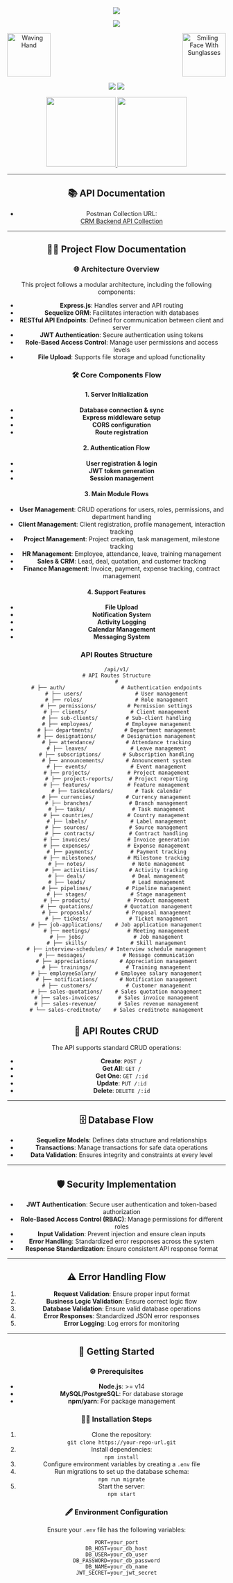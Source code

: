 <div align="center">

<!-- Header Banner -->
<img src="https://capsule-render.vercel.app/api?type=waving&color=gradient&customColorList=2,2,2,2,2&height=200&section=header&text=CRM%20Backend&fontSize=80&fontColor=fff&animation=twinkling&fontAlignY=35"/>

<!-- Typing Animation -->
<p align="center">
  <img src="https://readme-typing-svg.demolab.com?font=Fira+Code&weight=600&size=28&duration=3000&pause=1000&color=3DDCFF&center=true&vCenter=true&random=false&width=435&lines=Backend+API+for+CRM+System;JWT+Authentication;Seamless+Database+Management;Role+Based+Access"/>
</p>

<!-- Animated Emojis -->
<p align="center" style="display: flex; justify-content: space-between; max-width: 960px;">
    <img src="https://raw.githubusercontent.com/Tarikul-Islam-Anik/Animated-Fluent-Emojis/master/Emojis/Hand%20gestures/Waving%20Hand.png" alt="Waving Hand" width="100" height="100"/>
   <img src="https://raw.githubusercontent.com/Tarikul-Islam-Anik/Telegram-Animated-Emojis/main/Smileys/Smiling%20Face%20With%20Sunglasses.webp" alt="Smiling Face With Sunglasses" width="100" height="100" />
</p>

<!-- Hacker Style Badges -->
<p align="center">
  <img src="https://img.shields.io/badge/Status-OK-00ff00?style=for-the-badge&logo=matrix&logoColor=white"/>
  <img src="https://img.shields.io/badge/System-Online-00ff00?style=for-the-badge&logo=matrix&logoColor=white"/>
</p>

<!-- GitHub Stats -->
<p align="center">
  <a href="https://github.com/yash-babariya">
    <img height="160em" src="https://github-readme-stats.vercel.app/api?username=yash-babariya&show_icons=true&theme=react&bg_color=0D1117&title_color=3DDCFF&icon_color=3DDCFF&hide_border=true&count_private=true"/>
    <img height="160em" src="https://github-readme-stats.vercel.app/api/top-langs/?username=yash-babariya&layout=compact&theme=react&bg_color=0D1117&title_color=3DDCFF&hide_border=true"/>
  </a>
</p>

---

## 📚 **API Documentation**
- Postman Collection URL:  
[CRM Backend API Collection](https://crm-backend-new.postman.co/workspace/CRM-BACKEND-NEW-Workspace~5bafd9b7-8696-4a95-9fd8-e9e6ad6ad944/collection/37446654-0d427c5f-926d-4da3-bb6a-3f02c26fbdfa?action=share&creator=39667115)

---


## 🧑‍💻 **Project Flow Documentation**

### 🌐 **Architecture Overview**
This project follows a modular architecture, including the following components:
- **Express.js**: Handles server and API routing
- **Sequelize ORM**: Facilitates interaction with databases
- **RESTful API Endpoints**: Defined for communication between client and server
- **JWT Authentication**: Secure authentication using tokens
- **Role-Based Access Control**: Manage user permissions and access levels
- **File Upload**: Supports file storage and upload functionality

### 🛠️ **Core Components Flow**
#### 1. **Server Initialization**
   - **Database connection & sync**
   - **Express middleware setup**
   - **CORS configuration**
   - **Route registration**

#### 2. **Authentication Flow**
   - **User registration & login**
   - **JWT token generation**
   - **Session management**

#### 3. **Main Module Flows**
   - **User Management**: CRUD operations for users, roles, permissions, and department handling
   - **Client Management**: Client registration, profile management, interaction tracking
   - **Project Management**: Project creation, task management, milestone tracking
   - **HR Management**: Employee, attendance, leave, training management
   - **Sales & CRM**: Lead, deal, quotation, and customer tracking
   - **Finance Management**: Invoice, payment, expense tracking, contract management

#### 4. **Support Features**
   - **File Upload**
   - **Notification System**
   - **Activity Logging**
   - **Calendar Management**
   - **Messaging System**

### API Routes Structure
```
/api/v1/
# API Routes Structure
#
# ├── auth/                  # Authentication endpoints
# ├── users/                 # User management
# ├── roles/                 # Role management
# ├── permissions/          # Permission settings
# ├── clients/              # Client management
# ├── sub-clients/         # Sub-client handling
# ├── employees/           # Employee management
# ├── departments/          # Department management
# ├── designations/        # Designation management
# ├── attendance/          # Attendance tracking
# ├── leaves/              # Leave management
# ├── subscriptions/       # Subscription handling
# ├── announcements/       # Announcement system
# ├── events/              # Event management
# ├── projects/            # Project management
# ├── project-reports/     # Project reporting
# ├── features/            # Feature management
# ├── taskcalendars/       # Task calendar
# ├── currencies/          # Currency management
# ├── branches/            # Branch management
# ├── tasks/               # Task management
# ├── countries/           # Country management
# ├── labels/              # Label management
# ├── sources/             # Source management
# ├── contracts/           # Contract handling
# ├── invoices/            # Invoice generation
# ├── expenses/            # Expense management
# ├── payments/            # Payment tracking
# ├── milestones/          # Milestone tracking
# ├── notes/               # Note management
# ├── activities/          # Activity tracking
# ├── deals/               # Deal management
# ├── leads/               # Lead management
# ├── pipelines/           # Pipeline management
# ├── stages/              # Stage management
# ├── products/            # Product management
# ├── quotations/          # Quotation management
# ├── proposals/           # Proposal management
# ├── tickets/             # Ticket management
# ├── job-applications/    # Job application management
# ├── meetings/            # Meeting management
# ├── jobs/                # Job management
# ├── skills/              # Skill management
# ├── interview-schedules/ # Interview schedule management
# ├── messages/            # Message communication
# ├── appreciations/       # Appreciation management
# ├── trainings/           # Training management
# ├── employeeSalary/      # Employee salary management
# ├── notifications/       # Notification management
# ├── customers/           # Customer management
# ├── sales-quotations/    # Sales quotation management
# ├── sales-invoices/      # Sales invoice management
# ├── sales-revenue/       # Sales revenue management
# └── sales-creditnote/    # Sales creditnote management
```

## 🔧 **API Routes CRUD**

The API supports standard CRUD operations:

- **Create**: `POST /`
- **Get All**: `GET /`
- **Get One**: `GET /:id`
- **Update**: `PUT /:id`
- **Delete**: `DELETE /:id`

---

## 🗄️ **Database Flow**
- **Sequelize Models**: Defines data structure and relationships
- **Transactions**: Manage transactions for safe data operations
- **Data Validation**: Ensures integrity and constraints at every level

---

## 🛡️ **Security Implementation**
- **JWT Authentication**: Secure user authentication and token-based authorization
- **Role-Based Access Control (RBAC)**: Manage permissions for different roles
- **Input Validation**: Prevent injection and ensure clean inputs
- **Error Handling**: Standardized error responses across the system
- **Response Standardization**: Ensure consistent API response format

---

## ⚠️ **Error Handling Flow**
1. **Request Validation**: Ensure proper input format
2. **Business Logic Validation**: Ensure correct logic flow
3. **Database Validation**: Ensure valid database operations
4. **Error Responses**: Standardized JSON error responses
5. **Error Logging**: Log errors for monitoring

---

## 🏁 **Getting Started**

### ⚙️ **Prerequisites**
- **Node.js**: >= v14
- **MySQL/PostgreSQL**: For database storage
- **npm/yarn**: For package management

### 🧑‍🔧 **Installation Steps**
1. Clone the repository:  
   `git clone https://your-repo-url.git`
2. Install dependencies:  
   `npm install`
3. Configure environment variables by creating a `.env` file
4. Run migrations to set up the database schema:  
   `npm run migrate`
5. Start the server:  
   `npm start`

### 🖋️ **Environment Configuration**
Ensure your `.env` file has the following variables:

```dotenv
PORT=your_port
DB_HOST=your_db_host
DB_USER=your_db_user
DB_PASSWORD=your_db_password
DB_NAME=your_db_name
JWT_SECRET=your_jwt_secret
